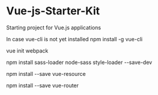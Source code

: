 # Vue-js-Starter-Kit
Starting project for Vue.js applications

In case vue-cli is not yet installed
	npm install -g vue-cli
	
vue init webpack 

npm install sass-loader node-sass style-loader --save-dev 

npm install --save vue-resource

npm install --save vue-router
